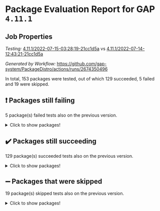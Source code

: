 # Package Evaluation Report for GAP `4.11.1`

## Job Properties

*Testing:* [4.11.1/2022-07-15-03:28:19-21cc1d5a](https://github.com/gap-system/PackageDistro/blob/data/reports/4.11.1/2022-07-15-03:28:19-21cc1d5a) vs [4.11.1/2022-07-14-12:43:21-21cc1d5a](https://github.com/gap-system/PackageDistro/blob/data/reports/4.11.1/2022-07-14-12:43:21-21cc1d5a)

*Generated by Workflow:* https://github.com/gap-system/PackageDistro/actions/runs/2674350496

In total, 153 packages were tested, out of which 129 succeeded, 5 failed and 19 were skipped.

## :exclamation: Packages still failing

5 package(s) failed tests also on the previous version.
<details><summary>Click to show packages!</summary>

- francy 1.2.4 [(failure)](https://github.com/gap-system/PackageDistro/runs/7351418388?check_suite_focus=true)
- hap 1.44 [(failure)](https://github.com/gap-system/PackageDistro/runs/7351419072?check_suite_focus=true)
- packagemanager 1.2 [(failure)](https://github.com/gap-system/PackageDistro/runs/7351420940?check_suite_focus=true)
- recog 1.3.2 [(failure)](https://github.com/gap-system/PackageDistro/runs/7351421655?check_suite_focus=true)
- semigroups 4.0.0 [(failure)](https://github.com/gap-system/PackageDistro/runs/7351421935?check_suite_focus=true)
</details>

## :heavy_check_mark: Packages still succeeding

129 package(s) succeeded tests also on the previous version.
<details><summary>Click to show packages!</summary>

- ace 5.4 [(success)](https://github.com/gap-system/PackageDistro/runs/7351415660?check_suite_focus=true)
- aclib 1.3.2 [(success)](https://github.com/gap-system/PackageDistro/runs/7351415714?check_suite_focus=true)
- agt 0.2 [(success)](https://github.com/gap-system/PackageDistro/runs/7351415765?check_suite_focus=true)
- alnuth 3.2.1 [(success)](https://github.com/gap-system/PackageDistro/runs/7351415815?check_suite_focus=true)
- anupq 3.2.6 [(success)](https://github.com/gap-system/PackageDistro/runs/7351415885?check_suite_focus=true)
- atlasrep 2.1.2 [(success)](https://github.com/gap-system/PackageDistro/runs/7351415939?check_suite_focus=true)
- autodoc 2022.07.10 [(success)](https://github.com/gap-system/PackageDistro/runs/7351415998?check_suite_focus=true)
- automata 1.15 [(success)](https://github.com/gap-system/PackageDistro/runs/7351416042?check_suite_focus=true)
- automgrp 1.3.2 [(success)](https://github.com/gap-system/PackageDistro/runs/7351416093?check_suite_focus=true)
- autpgrp 1.10.2 [(success)](https://github.com/gap-system/PackageDistro/runs/7351416142?check_suite_focus=true)
- cap 2022.06-05 [(success)](https://github.com/gap-system/PackageDistro/runs/7351416201?check_suite_focus=true)
- caratinterface 2.3.3 [(success)](https://github.com/gap-system/PackageDistro/runs/7351416275?check_suite_focus=true)
- cddinterface 2020.06.24 [(success)](https://github.com/gap-system/PackageDistro/runs/7351416363?check_suite_focus=true)
- circle 1.6.5 [(success)](https://github.com/gap-system/PackageDistro/runs/7351416422?check_suite_focus=true)
- classicpres 1.22 [(success)](https://github.com/gap-system/PackageDistro/runs/7351416488?check_suite_focus=true)
- cohomolo 1.6.10 [(success)](https://github.com/gap-system/PackageDistro/runs/7351416555?check_suite_focus=true)
- congruence 1.2.4 [(success)](https://github.com/gap-system/PackageDistro/runs/7351416630?check_suite_focus=true)
- corelg 1.56 [(success)](https://github.com/gap-system/PackageDistro/runs/7351416689?check_suite_focus=true)
- crime 1.6 [(success)](https://github.com/gap-system/PackageDistro/runs/7351416760?check_suite_focus=true)
- crisp 1.4.5 [(success)](https://github.com/gap-system/PackageDistro/runs/7351416815?check_suite_focus=true)
- crypting 0.10 [(success)](https://github.com/gap-system/PackageDistro/runs/7351416865?check_suite_focus=true)
- cryst 4.1.24 [(success)](https://github.com/gap-system/PackageDistro/runs/7351416926?check_suite_focus=true)
- crystcat 1.1.9 [(success)](https://github.com/gap-system/PackageDistro/runs/7351416996?check_suite_focus=true)
- ctbllib 1.3.4 [(success)](https://github.com/gap-system/PackageDistro/runs/7351417071?check_suite_focus=true)
- cubefree 1.19 [(success)](https://github.com/gap-system/PackageDistro/runs/7351417116?check_suite_focus=true)
- curlinterface 2.2.2 [(success)](https://github.com/gap-system/PackageDistro/runs/7351417168?check_suite_focus=true)
- cvec 2.7.5 [(success)](https://github.com/gap-system/PackageDistro/runs/7351417217?check_suite_focus=true)
- datastructures 0.2.7 [(success)](https://github.com/gap-system/PackageDistro/runs/7351417262?check_suite_focus=true)
- deepthought 1.0.5 [(success)](https://github.com/gap-system/PackageDistro/runs/7351417317?check_suite_focus=true)
- design 1.7 [(success)](https://github.com/gap-system/PackageDistro/runs/7351417384?check_suite_focus=true)
- difsets 2.3.1 [(success)](https://github.com/gap-system/PackageDistro/runs/7351417454?check_suite_focus=true)
- digraphs 1.5.3 [(success)](https://github.com/gap-system/PackageDistro/runs/7351417500?check_suite_focus=true)
- edim 1.3.5 [(success)](https://github.com/gap-system/PackageDistro/runs/7351417535?check_suite_focus=true)
- example 4.3.1 [(success)](https://github.com/gap-system/PackageDistro/runs/7351417578?check_suite_focus=true)
- factint 1.6.3 [(success)](https://github.com/gap-system/PackageDistro/runs/7351417627?check_suite_focus=true)
- ferret 1.0.8 [(success)](https://github.com/gap-system/PackageDistro/runs/7351417701?check_suite_focus=true)
- fga 1.4.0 [(success)](https://github.com/gap-system/PackageDistro/runs/7351417927?check_suite_focus=true)
- fining 1.5 [(success)](https://github.com/gap-system/PackageDistro/runs/7351417970?check_suite_focus=true)
- float 1.0.3 [(success)](https://github.com/gap-system/PackageDistro/runs/7351418044?check_suite_focus=true)
- format 1.4.3 [(success)](https://github.com/gap-system/PackageDistro/runs/7351418132?check_suite_focus=true)
- forms 1.2.8 [(success)](https://github.com/gap-system/PackageDistro/runs/7351418189?check_suite_focus=true)
- fplsa 1.2.5 [(success)](https://github.com/gap-system/PackageDistro/runs/7351418250?check_suite_focus=true)
- fr 2.4.8 [(success)](https://github.com/gap-system/PackageDistro/runs/7351418329?check_suite_focus=true)
- fwtree 1.3 [(success)](https://github.com/gap-system/PackageDistro/runs/7351418441?check_suite_focus=true)
- gbnp 1.0.5 [(success)](https://github.com/gap-system/PackageDistro/runs/7351418494?check_suite_focus=true)
- generalizedmorphismsforcap 2022.05-01 [(success)](https://github.com/gap-system/PackageDistro/runs/7351418549?check_suite_focus=true)
- genss 1.6.6 [(success)](https://github.com/gap-system/PackageDistro/runs/7351418607?check_suite_focus=true)
- gradedringforhomalg 2022.06-01 [(success)](https://github.com/gap-system/PackageDistro/runs/7351418672?check_suite_focus=true)
- grape 4.8.5 [(success)](https://github.com/gap-system/PackageDistro/runs/7351418748?check_suite_focus=true)
- groupoids 1.69 [(success)](https://github.com/gap-system/PackageDistro/runs/7351418805?check_suite_focus=true)
- grpconst 2.6.2 [(success)](https://github.com/gap-system/PackageDistro/runs/7351418863?check_suite_focus=true)
- guarana 0.96.3 [(success)](https://github.com/gap-system/PackageDistro/runs/7351418945?check_suite_focus=true)
- guava 3.16 [(success)](https://github.com/gap-system/PackageDistro/runs/7351419001?check_suite_focus=true)
- hapcryst 0.1.14 [(success)](https://github.com/gap-system/PackageDistro/runs/7351419132?check_suite_focus=true)
- hecke 1.5.3 [(success)](https://github.com/gap-system/PackageDistro/runs/7351419201?check_suite_focus=true)
- help 3.5 [(success)](https://github.com/gap-system/PackageDistro/runs/7351419250?check_suite_focus=true)
- idrel 2.44 [(success)](https://github.com/gap-system/PackageDistro/runs/7351419298?check_suite_focus=true)
- images 1.3.1 [(success)](https://github.com/gap-system/PackageDistro/runs/7351419354?check_suite_focus=true)
- intpic 0.3.0 [(success)](https://github.com/gap-system/PackageDistro/runs/7351419412?check_suite_focus=true)
- io 4.7.2 [(success)](https://github.com/gap-system/PackageDistro/runs/7351419467?check_suite_focus=true)
- irredsol 1.4.3 [(success)](https://github.com/gap-system/PackageDistro/runs/7351419518?check_suite_focus=true)
- json 2.1.0 [(success)](https://github.com/gap-system/PackageDistro/runs/7351419587?check_suite_focus=true)
- jupyterkernel 1.4.1 [(success)](https://github.com/gap-system/PackageDistro/runs/7351419652?check_suite_focus=true)
- jupyterviz 1.5.1 [(success)](https://github.com/gap-system/PackageDistro/runs/7351419715?check_suite_focus=true)
- kan 1.34 [(success)](https://github.com/gap-system/PackageDistro/runs/7351419762?check_suite_focus=true)
- kbmag 1.5.9 [(success)](https://github.com/gap-system/PackageDistro/runs/7351419799?check_suite_focus=true)
- laguna 3.9.5 [(success)](https://github.com/gap-system/PackageDistro/runs/7351419870?check_suite_focus=true)
- liealgdb 2.2.1 [(success)](https://github.com/gap-system/PackageDistro/runs/7351419930?check_suite_focus=true)
- liepring 2.6 [(success)](https://github.com/gap-system/PackageDistro/runs/7351419976?check_suite_focus=true)
- liering 2.4.2 [(success)](https://github.com/gap-system/PackageDistro/runs/7351420016?check_suite_focus=true)
- linearalgebraforcap 2022.06-03 [(success)](https://github.com/gap-system/PackageDistro/runs/7351420063?check_suite_focus=true)
- loops 3.4.1 [(success)](https://github.com/gap-system/PackageDistro/runs/7351420102?check_suite_focus=true)
- lpres 1.0.3 [(success)](https://github.com/gap-system/PackageDistro/runs/7351420152?check_suite_focus=true)
- majoranaalgebras 1.4 [(success)](https://github.com/gap-system/PackageDistro/runs/7351420189?check_suite_focus=true)
- mapclass 1.4.5 [(success)](https://github.com/gap-system/PackageDistro/runs/7351420231?check_suite_focus=true)
- matgrp 0.64 [(success)](https://github.com/gap-system/PackageDistro/runs/7351420298?check_suite_focus=true)
- modisom 2.5.2 [(success)](https://github.com/gap-system/PackageDistro/runs/7351420347?check_suite_focus=true)
- modulepresentationsforcap 2022.05-03 [(success)](https://github.com/gap-system/PackageDistro/runs/7351420408?check_suite_focus=true)
- monoidalcategories 2022.06-07 [(success)](https://github.com/gap-system/PackageDistro/runs/7351420467?check_suite_focus=true)
- nconvex 2020.11-04 [(success)](https://github.com/gap-system/PackageDistro/runs/7351420527?check_suite_focus=true)
- nilmat 1.4.1 [(success)](https://github.com/gap-system/PackageDistro/runs/7351420581?check_suite_focus=true)
- nock 1.5 [(success)](https://github.com/gap-system/PackageDistro/runs/7351420630?check_suite_focus=true)
- normalizinterface 1.3.3 [(success)](https://github.com/gap-system/PackageDistro/runs/7351420680?check_suite_focus=true)
- nq 2.5.8 [(success)](https://github.com/gap-system/PackageDistro/runs/7351420734?check_suite_focus=true)
- numericalsgps 1.3.0 [(success)](https://github.com/gap-system/PackageDistro/runs/7351420801?check_suite_focus=true)
- openmath 11.5.1 [(success)](https://github.com/gap-system/PackageDistro/runs/7351420853?check_suite_focus=true)
- orb 4.8.4 [(success)](https://github.com/gap-system/PackageDistro/runs/7351420894?check_suite_focus=true)
- patternclass 2.4.2 [(success)](https://github.com/gap-system/PackageDistro/runs/7351420997?check_suite_focus=true)
- permut 2.0.4 [(success)](https://github.com/gap-system/PackageDistro/runs/7351421044?check_suite_focus=true)
- polenta 1.3.10 [(success)](https://github.com/gap-system/PackageDistro/runs/7351421129?check_suite_focus=true)
- polymaking 0.8.6 [(success)](https://github.com/gap-system/PackageDistro/runs/7351421192?check_suite_focus=true)
- primgrp 3.4.2 [(success)](https://github.com/gap-system/PackageDistro/runs/7351421244?check_suite_focus=true)
- profiling 2.5.0 [(success)](https://github.com/gap-system/PackageDistro/runs/7351421302?check_suite_focus=true)
- qpa 1.33 [(success)](https://github.com/gap-system/PackageDistro/runs/7351421361?check_suite_focus=true)
- quagroup 1.8.3 [(success)](https://github.com/gap-system/PackageDistro/runs/7351421417?check_suite_focus=true)
- radiroot 2.9 [(success)](https://github.com/gap-system/PackageDistro/runs/7351421501?check_suite_focus=true)
- rcwa 4.6.4 [(success)](https://github.com/gap-system/PackageDistro/runs/7351421545?check_suite_focus=true)
- rds 1.8 [(success)](https://github.com/gap-system/PackageDistro/runs/7351421607?check_suite_focus=true)
- repndecomp 1.2.1 [(success)](https://github.com/gap-system/PackageDistro/runs/7351421704?check_suite_focus=true)
- repsn 3.1.0 [(success)](https://github.com/gap-system/PackageDistro/runs/7351421764?check_suite_focus=true)
- resclasses 4.7.2 [(success)](https://github.com/gap-system/PackageDistro/runs/7351421839?check_suite_focus=true)
- scscp 2.3.1 [(success)](https://github.com/gap-system/PackageDistro/runs/7351421867?check_suite_focus=true)
- sglppow 2.2 [(success)](https://github.com/gap-system/PackageDistro/runs/7351421992?check_suite_focus=true)
- sgpviz 0.999.5 [(success)](https://github.com/gap-system/PackageDistro/runs/7351422047?check_suite_focus=true)
- simpcomp 2.1.14 [(success)](https://github.com/gap-system/PackageDistro/runs/7351422101?check_suite_focus=true)
- singular 2020.12.18 [(success)](https://github.com/gap-system/PackageDistro/runs/7351422148?check_suite_focus=true)
- sla 1.5.3 [(success)](https://github.com/gap-system/PackageDistro/runs/7351422200?check_suite_focus=true)
- smallgrp 1.5 [(success)](https://github.com/gap-system/PackageDistro/runs/7351422256?check_suite_focus=true)
- smallsemi 0.6.13 [(success)](https://github.com/gap-system/PackageDistro/runs/7351422314?check_suite_focus=true)
- sonata 2.9.4 [(success)](https://github.com/gap-system/PackageDistro/runs/7351422364?check_suite_focus=true)
- sophus 1.25 [(success)](https://github.com/gap-system/PackageDistro/runs/7351422407?check_suite_focus=true)
- spinsym 1.5.2 [(success)](https://github.com/gap-system/PackageDistro/runs/7351422451?check_suite_focus=true)
- symbcompcc 1.3.2 [(success)](https://github.com/gap-system/PackageDistro/runs/7351422516?check_suite_focus=true)
- thelma 1.3 [(success)](https://github.com/gap-system/PackageDistro/runs/7351422568?check_suite_focus=true)
- tomlib 1.2.9 [(success)](https://github.com/gap-system/PackageDistro/runs/7351422629?check_suite_focus=true)
- toric 1.9.5 [(success)](https://github.com/gap-system/PackageDistro/runs/7351422679?check_suite_focus=true)
- toricvarieties 2022.07.13 [(success)](https://github.com/gap-system/PackageDistro/runs/7351422736?check_suite_focus=true)
- transgrp 3.6.2 [(success)](https://github.com/gap-system/PackageDistro/runs/7351422791?check_suite_focus=true)
- ugaly 4.0.3 [(success)](https://github.com/gap-system/PackageDistro/runs/7351422844?check_suite_focus=true)
- unipot 1.5 [(success)](https://github.com/gap-system/PackageDistro/runs/7351422881?check_suite_focus=true)
- unitlib 4.1.0 [(success)](https://github.com/gap-system/PackageDistro/runs/7351422939?check_suite_focus=true)
- utils 0.74 [(success)](https://github.com/gap-system/PackageDistro/runs/7351423000?check_suite_focus=true)
- uuid 0.7 [(success)](https://github.com/gap-system/PackageDistro/runs/7351423062?check_suite_focus=true)
- walrus 0.9991 [(success)](https://github.com/gap-system/PackageDistro/runs/7351423107?check_suite_focus=true)
- wedderga 4.10.2 [(success)](https://github.com/gap-system/PackageDistro/runs/7351423161?check_suite_focus=true)
- xmod 2.88 [(success)](https://github.com/gap-system/PackageDistro/runs/7351423214?check_suite_focus=true)
- xmodalg 1.22 [(success)](https://github.com/gap-system/PackageDistro/runs/7351423273?check_suite_focus=true)
- yangbaxter 0.10.0 [(success)](https://github.com/gap-system/PackageDistro/runs/7351423310?check_suite_focus=true)
- zeromqinterface 0.13 [(success)](https://github.com/gap-system/PackageDistro/runs/7351423370?check_suite_focus=true)
</details>

## :heavy_minus_sign: Packages that were skipped

19 package(s) skipped tests also on the previous version.
<details><summary>Click to show packages!</summary>

- 4ti2interface 2022.03-01 [(skipped)](https://github.com/gap-system/PackageDistro/runs/7351331720?check_suite_focus=true)
- browse 1.8.14 [(skipped)](https://github.com/gap-system/PackageDistro/runs/7351331720?check_suite_focus=true)
- examplesforhomalg 2022.03-01 [(skipped)](https://github.com/gap-system/PackageDistro/runs/7351331720?check_suite_focus=true)
- gapdoc 1.6.5 [(skipped)](https://github.com/gap-system/PackageDistro/runs/7351331720?check_suite_focus=true)
- gauss 2022.03-01 [(skipped)](https://github.com/gap-system/PackageDistro/runs/7351331720?check_suite_focus=true)
- gaussforhomalg 2022.03-01 [(skipped)](https://github.com/gap-system/PackageDistro/runs/7351331720?check_suite_focus=true)
- gradedmodules 2022.03-01 [(skipped)](https://github.com/gap-system/PackageDistro/runs/7351331720?check_suite_focus=true)
- homalg 2022.03-01 [(skipped)](https://github.com/gap-system/PackageDistro/runs/7351331720?check_suite_focus=true)
- homalgtocas 2022.03-01 [(skipped)](https://github.com/gap-system/PackageDistro/runs/7351331720?check_suite_focus=true)
- io_forhomalg 2022.03-01 [(skipped)](https://github.com/gap-system/PackageDistro/runs/7351331720?check_suite_focus=true)
- itc 1.5.1 [(skipped)](https://github.com/gap-system/PackageDistro/runs/7351331720?check_suite_focus=true)
- localizeringforhomalg 2022.03-01 [(skipped)](https://github.com/gap-system/PackageDistro/runs/7351331720?check_suite_focus=true)
- matricesforhomalg 2022.06-01 [(skipped)](https://github.com/gap-system/PackageDistro/runs/7351331720?check_suite_focus=true)
- modules 2022.03-01 [(skipped)](https://github.com/gap-system/PackageDistro/runs/7351331720?check_suite_focus=true)
- polycyclic 2.16 [(skipped)](https://github.com/gap-system/PackageDistro/runs/7351331720?check_suite_focus=true)
- ringsforhomalg 2022.04-01 [(skipped)](https://github.com/gap-system/PackageDistro/runs/7351331720?check_suite_focus=true)
- sco 2022.03-01 [(skipped)](https://github.com/gap-system/PackageDistro/runs/7351331720?check_suite_focus=true)
- toolsforhomalg 2022.05-01 [(skipped)](https://github.com/gap-system/PackageDistro/runs/7351331720?check_suite_focus=true)
- xgap 4.31 [(skipped)](https://github.com/gap-system/PackageDistro/runs/7351331720?check_suite_focus=true)
</details>

